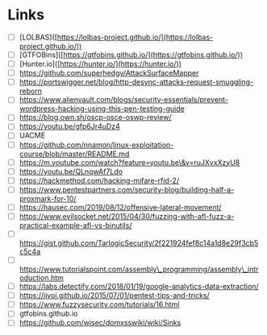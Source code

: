 # Links

* [ ] \[LOLBAS]\([https://lolbas-project.github.io/](https://lolbas-project.github.io/))
* [ ] \[GTFOBins]\([https://gtfobins.github.io/](https://gtfobins.github.io/))
* [ ] \[Hunter.io]\([https://hunter.io/](https://hunter.io/))
* [ ] https://github.com/superhedgy/AttackSurfaceMapper
* [ ] https://portswigger.net/blog/http-desync-attacks-request-smuggling-reborn
* [ ] https://www.alienvault.com/blogs/security-essentials/prevent-wordpress-hacking-using-this-pen-testing-guide
* [ ] https://blog.own.sh/oscp-osce-oswp-review/
* [ ] https://youtu.be/gfp6Jr4uDz4
* [ ] UACME
* [ ] https://github.com/nnamon/linux-exploitation-course/blob/master/README.md
* [ ] https://m.youtube.com/watch?feature=youtu.be\&v=ruJXvxXzyU8
* [ ] https://youtu.be/QLnqwAf7Ldo
* [ ] https://hackmethod.com/hacking-mifare-rfid-2/
* [ ] https://www.pentestpartners.com/security-blog/building-half-a-proxmark-for-10/
* [ ] https://hausec.com/2019/08/12/offensive-lateral-movement/
* [ ] https://www.evilsocket.net/2015/04/30/fuzzing-with-afl-fuzz-a-practical-example-afl-vs-binutils/
* [ ] https://gist.github.com/TarlogicSecurity/2f221924fef8c14a1d8e29f3cb5c5c4a
* [ ] https://www.tutorialspoint.com/assembly\_programming/assembly\_introduction.htm
* [ ] https://labs.detectify.com/2018/01/19/google-analytics-data-extraction/
* [ ] https://jivoi.github.io/2015/07/01/pentest-tips-and-tricks/
* [ ] https://www.fuzzysecurity.com/tutorials/16.html
* [ ] gtfobins.github.io
* [ ] https://github.com/wisec/domxsswiki/wiki/Sinks

